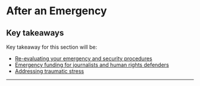 # After an Emergency

## Key takeaways

Key takeaway for this section will be:
- [Re-evaluating your emergency and security procedures](en/topics/practice-1-emergencies/6-after/3-learn.md)
- [Emergency funding for journalists and human rights defenders](en/topics/practice-1-emergencies/6-after/3-1-learn.md)
- [Addressing traumatic stress](en/topics/practice-1-emergencies/6-after/3-2-learn.md)

***